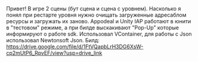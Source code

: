 Привет! В игре 2 сцены (бут сцена и сцена с уровнем). Насколько я понял при рестарте уровня нужно очищать загруженные адресаблом ресурсы и загружать их заново. Appodeal и Unity IAP работают в юнити в "тестовом" режиме, а при билде выскакивают "Pop-Up" которые информируют о работе sdk. Использовал VContainer, для работы с Json использовал Newtonsoft Json.
Билд: https://drive.google.com/file/d/1FtVQapbLrH3DG6XsW-cp2mUtP6_RpvEF/view?usp=drive_link
